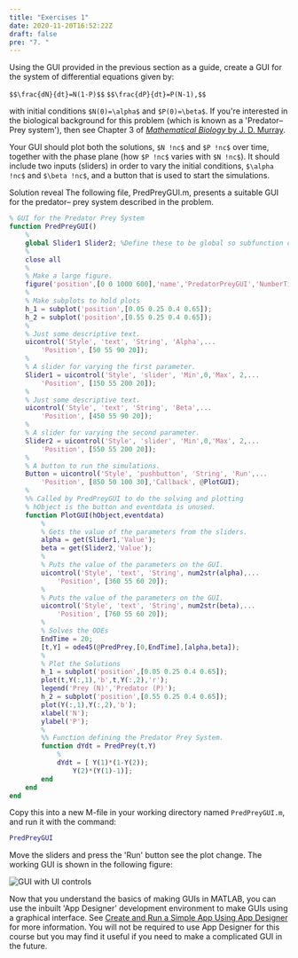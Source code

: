 ```yaml
---
title: "Exercises 1"
date: 2020-11-20T16:52:22Z
draft: false
pre: "7. "
---
```



Using the GUI provided in the previous section as a guide, create a GUI for the system of differential equations given by:

`$$\frac{dN}{dt}=N(1-P)$$`
`$$\frac{dP}{dt}=P(N-1),$$`

with initial conditions `$N(0)=\alpha$` and `$P(0)=\beta$`.
If you're interested in the biological background for this problem (which is known as a 'Predator–Prey system'), then see Chapter 3 of [*Mathematical Biology* by J. D. Murray](http://solo.bodleian.ox.ac.uk/permalink/f/n28kah/oxfaleph021829964).

Your GUI should plot both the solutions, `$N !nc$` and `$P !nc$` over time, together with the phase plane (how `$P !nc$` varies with `$N !nc$`).
It should include two inputs (sliders) in order to vary the initial conditions, `$\alpha !nc$` and `$\beta !nc$`, and a button that is used to start the simulations.

Solution reveal
The following file, PredPreyGUI.m, presents a suitable GUI for the predator– prey system described in the problem.

```matlab
% GUI for the Predator Prey System
function PredPreyGUI()
    %
    global Slider1 Slider2; %Define these to be global so subfunction can see slider
    %
    close all
    %
    % Make a large figure.
    figure('position',[0 0 1000 600],'name','PredatorPreyGUI','NumberTitle','off');
    %
    % Make subplots to hold plots
    h_1 = subplot('position',[0.05 0.25 0.4 0.65]);
    h_2 = subplot('position',[0.55 0.25 0.4 0.65]);
    %
    % Just some descriptive text.
    uicontrol('Style', 'text', 'String', 'Alpha',...
        'Position', [50 55 90 20]);
    %
    % A slider for varying the first parameter.
    Slider1 = uicontrol('Style', 'slider', 'Min',0,'Max', 2,...
        'Position', [150 55 200 20]);
    %
    % Just some descriptive text.
    uicontrol('Style', 'text', 'String', 'Beta',...
        'Position', [450 55 90 20]);
    %
    % A slider for varying the second parameter.
    Slider2 = uicontrol('Style', 'slider', 'Min',0,'Max', 2,...
        'Position', [550 55 200 20]);
    %
    % A button to run the simulations.
    Button = uicontrol('Style', 'pushbutton', 'String', 'Run',...
        'Position', [850 50 100 30],'Callback', @PlotGUI);
    %
    %% Called by PredPreyGUI to do the solving and plotting
    % hObject is the button and eventdata is unused.
    function PlotGUI(hObject,eventdata)
        %
        % Gets the value of the parameters from the sliders.
        alpha = get(Slider1,'Value');
        beta = get(Slider2,'Value');
        %
        % Puts the value of the parameters on the GUI.
        uicontrol('Style', 'text', 'String', num2str(alpha),...
            'Position', [360 55 60 20]);
        %
        % Puts the value of the parameters on the GUI.
        uicontrol('Style', 'text', 'String', num2str(beta),...
            'Position', [760 55 60 20]);
        %
        % Solves the ODEs
        EndTime = 20;
        [t,Y] = ode45(@PredPrey,[0,EndTime],[alpha,beta]);
        %
        % Plot the Solutions
        h_1 = subplot('position',[0.05 0.25 0.4 0.65]);
        plot(t,Y(:,1),'b',t,Y(:,2),'r');
        legend('Prey (N)','Predator (P)');
        h_2 = subplot('position',[0.55 0.25 0.4 0.65]);
        plot(Y(:,1),Y(:,2),'b');
        xlabel('N');
        ylabel('P');
        %
        %% Function defining the Predator Prey System.
        function dYdt = PredPrey(t,Y)
            %
            dYdt = [ Y(1)*(1-Y(2));
                Y(2)*(Y(1)-1)];
        end
    end
end
```

Copy this into a new M-file in your working directory named `PredPreyGUI.m`, and run it with the command:

```matlab
PredPreyGUI
```

Move the sliders and press the 'Run' button see the plot change. The working GUI is shown in the following figure:

![GUI with UI controls](/ScientificComputingInMatlab/images/unit_06/6_07_1.svg?classes=matlab-screenshot)

Now that you understand the basics of making GUIs in MATLAB, you can use the inbuilt 'App Designer' development environment to make GUIs using a graphical interface.
See [Create and Run a Simple App Using App Designer](https://uk.mathworks.com/help/matlab/creating_guis/create-a-simple-app-or-gui-using-app-designer.html) for more information.
You will not be required to use App Designer for this course but you may find it useful if you need to make a complicated GUI in the future.
